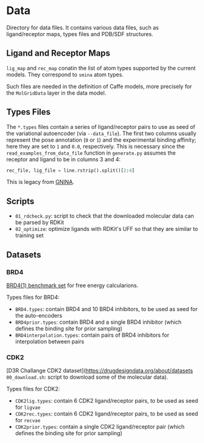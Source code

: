 # Data

Directory for data files. It contains various data files, such as ligand/receptor maps, types files and PDB/SDF structures.

## Ligand and Receptor Maps

`lig_map` and `rec_map` conatin the list of atom types supported by the current models. They correspond to `smina` atom types.

Such files are needed in the definition of Caffe models, more precisely for the `MolGridData` layer in the data model.

## Types Files

The `*.types` files contain a series of ligand/receptor pairs to use as seed of the variational autoencoder (via `--data_file`). The first two columns usually represent the pose annotation (`0` or `1`) and the experimental binding affinity; here they are set to `1` and `0.0`, respectively. This is necessary since the `read_examples_from_data_file` function in `generate.py` assumes the receptor and ligand to be in columns 3 and 4:

```python
rec_file, lig_file = line.rstrip().split()[2:4]
```

This is legacy from [GNINA](https://github.com/gnina/gnina).

## Scripts

* `01_rdcheck.py`: script to check that the downloaded molecular data can be parsed by RDKit
* `02_optimize`: optimize ligands with RDKit's UFF so that they are similar to training set

## Datasets

### BRD4

[BRD4(1) benchmark set](https://github.com/MobleyLab/benchmarksets/tree/master/input_files/BRD4) for free energy calcularions.

Types files for BRD4:
* `BRD4.types`: contain BRD4 and 10 BRD4 inhibitors, to be used as seed for the auto-encoders
* `BRD4prior.types`: contain BRD4 and a single BRD4 inhibitor (which defines the binding site for prior sampling)
* `BRD4interpolation.types`: contain pairs of BRD4 inhibitors for interpolation between pairs

### CDK2

[D3R Challange CDK2 dataset](https://drugdesigndata.org/about/datasets `00_download.sh`: script to download some of the molecular data).

Types files for CDK2:
* `CDK2lig.types`: contain 6 CDK2 ligand/receptor pairs, to be used as seed for `ligvae`
* `CDK2rec.types`: contain 6 CDK2 ligand/receptor pairs, to be used as seed for `recvae`
* `CDK2prior.types`: contain a single CDK2 ligand/receptor pair (which defines the binding site for prior sampling)


